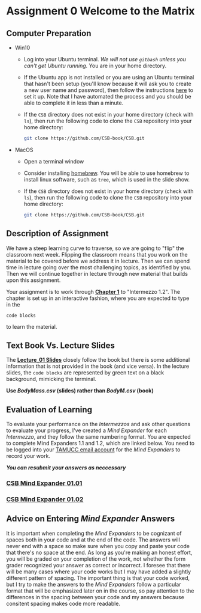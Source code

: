 # Assignment 0 Welcome to the Matrix

## Computer Preparation
* Win10
  * Log into your Ubuntu terminal.  _We will not use `gitbash` unless you can't get Ubuntu running._ You are in your home directory.

  * If the Ubuntu app is not installed or you are using an Ubuntu terminal that hasn't been setup (you'll know because it will ask you to create a new user name and password), then follow the instructions [here](https://github.com/cbirdlab/wlsUBUNTU_settings/blob/master/README.md) to set it up. Note that I have automated the process and you should be able to complete it in less than a minute.
  
  * If the `CSB` directory does not exist in your home directory (check with `ls`), then run the following code to clone the `CSB` repository into your home directory:
    ```bash
    git clone https://github.com/CSB-book/CSB.git
    ```

* MacOS

  * Open a terminal window

  * Consider installing [homebrew](https://brew.sh/).  You will be able to use homebrew to install linux software, such as `tree`, which is used in the slide show.
  
  * If the `CSB` directory does not exist in your home directory (check with `ls`), then run the following code to clone the `CSB` repository into your home directory:
    ```bash
    git clone https://github.com/CSB-book/CSB.git
    ```

## Description of Assignment

We have a steep learning curve to traverse, so we are going to "flip" the classroom next week. Flipping the classroom means that you work on the material to be covered before we address it in lecture.  Then we can spend time in lecture going over the most challenging topics, as identified by you. Then we will continue together in lecture through new material that builds upon this assignment.

Your assignment is to work through [**Chapter 1**](https://github.com/tamucc-comp-bio/fall_2019/blob/master/text_book_resources/ComputingSkillsforBiologists_Chapter1.pdf) to "Intermezzo 1.2". The chapter is set up in an interactive fashion, where you are expected to type in the 
```
code blocks
``` 
to learn the material.  

## Text Book Vs. Lecture Slides
The [**Lecture_01 Slides**](https://github.com/tamucc-comp-bio/fall_2019/blob/master/lectures/Lecture01_WelcomeToTheMatrix.pdf) closely follow the book but there is some additional information that is not provided in the book (and vice versa). In the lecture slides, the `code blocks` are represented by green text on a black background, mimicking the terminal.

**Use _BodyMass.csv_ (slides) rather than _BodyM.csv_ (book)**

## Evaluation of Learning
To evaluate your performance on the _Intermezzos_ and ask other questions to evaluate your progress, I've created a _Mind Expander_ for each _Intermezzo_, and they follow the same numbering format. You are expected to complete Mind Expanders 1.1 and 1.2, which are linked below. You need to be logged into your [TAMUCC email account](https://outlook.tamucc.edu) for the _Mind Expanders_ to record your work.


**_You can resubmit your answers as neccessary_**

### [CSB Mind Expander 01.01](https://forms.office.com/Pages/ResponsePage.aspx?id=8frLNKZngUepylFOslULZlFZdbyVx8RLiPt1GobhHnlUM1FFUUZLT01LR0ZGODU2WVNSV1c0NEpWMi4u)

### [CSB Mind Expander 01.02](https://forms.office.com/Pages/ResponsePage.aspx?id=8frLNKZngUepylFOslULZlFZdbyVx8RLiPt1GobhHnlUM0VSMlJZMFg2VzlNNjZVUTJINk9TRlBSOC4u)

## Advice on Entering _Mind Expander_ Answers
It is important when completing the _Mind Expanders_ to be cognizant of spaces both in your code and at the end of the code. The answers will never end with a space so make sure when you copy and paste your code that there's no space at the end. As long as you're making an honest effort, you will be graded on your completion of the work, not whether the form grader recognized your answer as correct or incorrect.  I foresee that there will be many cases where your code works but I may have added a slightly different pattern of spacing.  The important thing is that your code worked, but I try to make the answers to the _Mind Expanders_ follow a particular format that will be emphasized later on in the course, so pay attention to the differences in the spacing between your code and my answers because consitent spacing makes code more readable.


